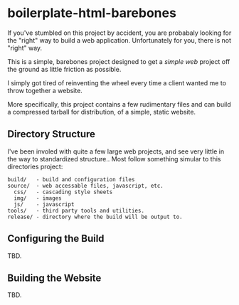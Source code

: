 boilerplate-html-barebones
==========================

If you've stumbled on this project by accident, you are probabaly looking for the "right" way to build a web application.  Unfortunately for you, there is not "right" way.

This is a simple, barebones project designed to get a _simple web_ project off the ground as little friction as possible.  

I simply got tired of reinventing the wheel every time a client wanted me to throw together a website.

More specifically, this project contains a few rudimentary files and can build a compressed tarball for distribution, of a simple, static website.  

Directory Structure
---
I've been involed with quite a few large web projects, and see very little in the way to standardized structure..  Most follow something simular to this directories project:

    build/   - build and configuration files
    source/  - web accessable files, javascript, etc.
      css/   - cascading style sheets
      img/   - images
      js/    - javascript
    tools/   - third party tools and utilities. 
    release/ - directory where the build will be output to. 

Configuring the Build
---

TBD.

Building the Website
---

TBD.
